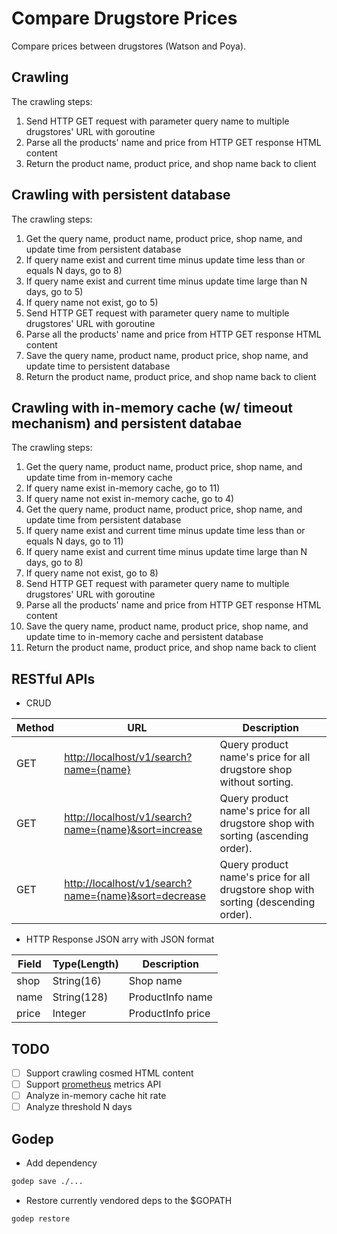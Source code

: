 # Compare Drugstore Prices

Compare prices between drugstores (Watson and Poya).

## Crawling

The crawling steps:
1) Send HTTP GET request with parameter query name to multiple drugstores' URL with goroutine
2) Parse all the products' name and price from HTTP GET response HTML content
3) Return the product name, product price, and shop name back to client

## Crawling with persistent database

The crawling steps:
1) Get the query name, product name, product price, shop name, and update time from persistent database
2) If query name exist and current time minus update time less than or equals N days, go to 8)
3) If query name exist and current time minus update time large than N days, go to 5)
4) If query name not exist, go to 5)
5) Send HTTP GET request with parameter query name to multiple drugstores' URL with goroutine
6) Parse all the products' name and price from HTTP GET response HTML content
7) Save the query name, product name, product price, shop name, and update time to persistent database
8) Return the product name, product price, and shop name back to client

## Crawling with in-memory cache (w/ timeout mechanism) and persistent databae

The crawling steps:
1) Get the query name, product name, product price, shop name, and update time from in-memory cache
2) If query name exist in-memory cache, go to 11)
3) If query name not exist in-memory cache, go to 4)
4) Get the query name, product name, product price, shop name, and update time from persistent database
5) If query name exist and current time minus update time less than or equals N days, go to 11)
6) If query name exist and current time minus update time large than N days, go to 8)
7) If query name not exist, go to 8)
8) Send HTTP GET request with parameter query name to multiple drugstores' URL with goroutine
9) Parse all the products' name and price from HTTP GET response HTML content
10) Save the query name, product name, product price, shop name, and update time to in-memory cache and persistent database
11) Return the product name, product price, and shop name back to client

## RESTful APIs

* CRUD

|    Method   |     URL     | Description |
|-------------|-------------|-------------|
| GET | <http://localhost/v1/search?name={name}> | Query product name's price for all drugstore shop without sorting. |
| GET | <http://localhost/v1/search?name={name}&sort=increase> | Query product name's price for all drugstore shop with sorting (ascending order). |
| GET | <http://localhost/v1/search?name={name}&sort=decrease> | Query product name's price for all drugstore shop with sorting (descending order). |

* HTTP Response JSON arry with JSON format

|    Field     | Type(Length) |  Description |
|--------------|--------------|--------------|
|     shop     |  String(16)  |   Shop name  |
|     name     |  String(128) | ProductInfo name |
|     price    |  Integer     | ProductInfo price|

## TODO

* [ ] Support crawling cosmed HTML content
* [ ] Support [prometheus](https://prometheus.io) metrics API
* [ ] Analyze in-memory cache hit rate
* [ ] Analyze threshold N days

## Godep

* Add dependency

```sh
godep save ./...
```

* Restore currently vendored deps to the $GOPATH

```sh
godep restore
```
